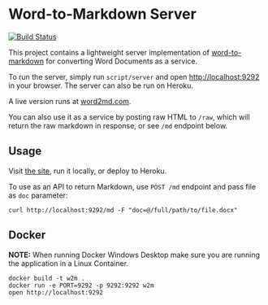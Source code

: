 # Word-to-Markdown Server

[![Build Status](https://travis-ci.org/benbalter/word-to-markdown-server.svg?branch=master)](https://travis-ci.org/benbalter/word-to-markdown-server)

This project contains a lightweight server implementation of [word-to-markdown](https://github.com/benbalter/word-to-markdown) for converting Word Documents as a service.

To run the server, simply run `script/server` and open <http://localhost:9292> in your browser. The server can also be run on Heroku.

A live version runs at [word2md.com](https://word2md.com).

You can also use it as a service by posting raw HTML to `/raw`, which will return the raw markdown in response, or see `/md` endpoint below.

## Usage

Visit [the site](https://word2md.com), run it locally, or deploy to Heroku.

To use as an API to return Markdown, use `POST /md` endpoint and pass file as `doc` parameter:

```plain
curl http://localhost:9292/md -F "doc=@/full/path/to/file.docx"
```

## Docker

**NOTE:** When running Docker Windows Desktop make sure you are running the application in a Linux Container.

```plain
docker build -t w2m .
docker run -e PORT=9292 -p 9292:9292 w2m
open http://localhost:9292
```
